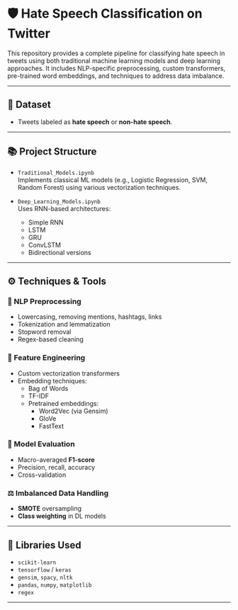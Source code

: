 # 🛡️ Hate Speech Classification on Twitter

This repository provides a complete pipeline for classifying hate speech in tweets using both traditional machine learning models and deep learning approaches. It includes NLP-specific preprocessing, custom transformers, pre-trained word embeddings, and techniques to address data imbalance.

---

## 📁 Dataset

- Tweets labeled as **hate speech** or **non-hate speech**.

---

## 📚 Project Structure

- `Traditional_Models.ipynb`  
  Implements classical ML models (e.g., Logistic Regression, SVM, Random Forest) using various vectorization techniques.

- `Deep_Learning_Models.ipynb`  
  Uses RNN-based architectures:
  - Simple RNN
  - LSTM
  - GRU
  - ConvLSTM
  - Bidirectional versions

---

## ⚙️ Techniques & Tools

### 🧹 NLP Preprocessing
- Lowercasing, removing mentions, hashtags, links
- Tokenization and lemmatization
- Stopword removal
- Regex-based cleaning

### 🧠 Feature Engineering
- Custom vectorization transformers
- Embedding techniques:
  - Bag of Words
  - TF-IDF
  - Pretrained embeddings:
    - Word2Vec (via Gensim)
    - GloVe
    - FastText

### 🧪 Model Evaluation
- Macro-averaged **F1-score**
- Precision, recall, accuracy
- Cross-validation

### ⚖️ Imbalanced Data Handling
- **SMOTE** oversampling
- **Class weighting** in DL models

---

## 🧰 Libraries Used

- `scikit-learn`
- `tensorflow` / `keras`
- `gensim`, `spacy`, `nltk`
- `pandas`, `numpy`, `matplotlib`
- `regex`

---

